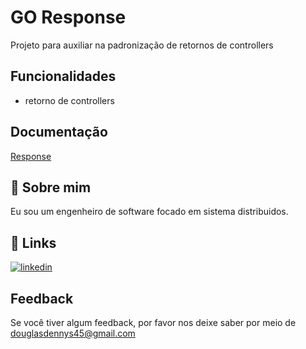 # GO Response

Projeto para auxiliar na padronização de retornos de controllers

## Funcionalidades

- retorno de controllers

## Documentação

[Response](./docs/response.md)

## 🚀 Sobre mim

Eu sou um engenheiro de software focado em sistema distribuidos.

## 🔗 Links

[![linkedin](https://img.shields.io/badge/linkedin-0A66C2?style=for-the-badge&logo=linkedin&logoColor=white)](https://www.linkedin.com/in/douglas-dennys-381629119/)

## Feedback

Se você tiver algum feedback, por favor nos deixe saber por meio de douglasdennys45@gmail.com
